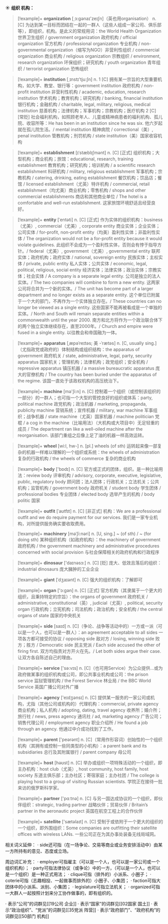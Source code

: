 ☀ <span class="category">**组织 机构：**</span>
>[!example]+ <span class="vocabulary">**organization**</span> [͵ɔ:ɡənaɪ'zeɪʃn]（英也用organisation）
> <span class="definition">n. [C] 为达到某一目标而团结在一起的一群人（这些人组成一家公司、俱乐部等），即组织，机构。是此义的常规用词：</span>the World Health Organization 世界卫生组织 / government organization 政府机构 / official organization 官方机构 / professional organization 专业机构 / non-governmental organization（缩写为NGO）非营利性组织 / commercial organization 商业机构 / religious organization 宗教组织 / environment, research organization 环保组织；研究机构 / youth organization 青年组织 / terrorist organization 恐怖组织

>[!example]+ <span class="vocabulary">**institution**</span> [͵ɪnstɪ'tju:ʃn] 
> <span class="definition">n. 1 [C] 拥有某一宗旨的大型重要机构，如大学、教堂、银行等：</span>government institution 政府机构 / non-profit institution 非营利性机构 / academic, education, research institution 学术机构；教育机构；研究机构 / banking, financial institution 银行机构；金融机构 / charitable, legal, military, religious, medical institution 慈善机构；法律机构；军事机构；宗教机构；医疗机构 <span class="definition">2 [C] [常贬] 社会福利机构，如照顾老年人、儿童或精神病患者的福利机构、孤儿院、收容所等：</span>He has been in an institution since he was six. 他六岁起就在孤儿院生活。/ mental institution 精神病院 / correctional（美）, penal institution 管教机构；刑罚机构 / state institution（美）国家收容机构
           
>[!example]+ <span class="vocabulary">**establishment**</span> [ɪˈstæblɪʃmənt]
> <span class="definition">n. [C] [正式] 组织机构；大型机构；商业机构；旅馆：</span>educational, research, training establishment 教育机构；研究机构；培训机构 / a scientific research establishment 科研机构 / military, religious establishment 军事机构；宗教机构 / catering, drinking, eating establishment 餐饮机构；饮品店；餐馆 / licensed establishment（尤英）特许机构 / commercial, retail establishment（均尤美）商业机构；零售机构 / shops and other commercial establishments 商店和其他商业单位 / The hotel is a comfortable and well-run establishment. 这家旅馆环境舒适且经营良好。
                      
>[!example]+ <span class="vocabulary">**entity**</span> [ˈentəti]
> <span class="definition">n. [C] [正式] 作为实体的组织机构：</span>business（尤美）, commercial（尤美）, corporate entity 商业实体；企业实体；公司实体 / for-profit, non-profit entity（均美）盈利性实体；非盈利性实体 / The organization would not be a for-profit entity because it would violate guidelines. 此组织不会成为一个盈利性实体，否则会有悖于指导方针。/ federal（尤美）, government（尤美）, governmental entity 联邦实体；政府机构；政府实体 / national, sovereign entity 民族实体；主权实体 / private, public entity 私人实体；公共实体 / economic, legal, political, religious, social entity 经济实体；法律实体；政治实体；宗教实体；社会实体 / A company is a separate legal entity. 公司是独立的法人实体。/ The two companies will combine to form a new entity. 这两家公司将合并为一个新的实体。/ The unit has become part of a larger department and no longer exists as a separate entity. 这个单位已附属于一个大的部门，不再作为一个实体独立存在。/ These countries can no longer be viewed as a single entity. 这些国家不能再被看成是一个单独的实体。/ North and South will remain separate entities within a commonwealth until the year 2000. 南方和北方将作为一个政治联合体下的两个独立实体继续存在，直至2000年。/ Church and empire were fused in a single entity. 以往教会和帝国融为一体。

>[!example]+ <span class="vocabulary">**apparatus**</span> [ˌæpəˈreɪtəs; 美 -ˈrætəs]
> <span class="definition">n. [C, usually sing.]（尤指政党或政府的）体制结构或组织结构：</span>the apparatus of government 政府机关 / state, administrative, legal, party, security apparatus 国家机关；管理机构；法律机构；政党组织；安全机构 / repressive apparatus 镇压机器 / a massive bureaucratic apparatus 庞大的官僚机构 / The country has been buried under the apparatus of the regime. 该国一直处于该政权机构的高压统治下。

>[!example]+ <span class="vocabulary">**machine**</span> [mə'ʃi:n] 
> <span class="definition">n. [C] 控制着一个组织（或控制该组织的一部分）的一群人；也可指一个大型的管控良好的组织或体系：</span>party, political machine 政党机构；政治机器 / marketing, propaganda, publicity machine 营销系统；宣传机器 / military, war machine 军事组织；战争机器 / state machine（尤英）国家机器 / machine politician 党棍 / a cog in the machine（比喻用法）（大机构或大项目中）无足轻重的成员 / The department ran like a well-oiled machine after the reorganisation. 该部门重组之后像上足了油的机器一样高效运转。

>[!example]+ <span class="vocabulary">**wheel**</span> [wi:l, hw-] 
> <span class="definition">n. [pl.] wheels (of sth) 运转起来像一部复杂的机器一样难以理解的一个组织或系统：</span>the wheels of administration 复杂的行政机构 / the wheels of commerce 复杂的商业机构

>[!example]+ <span class="vocabulary">**body**</span> ['bɒdɪ] 
> <span class="definition">n. [C] 官方或正式的团体，组织。是一种比喻用法：</span>review body 评审机构 / advisory, corporate, executive, legislative, public, regulatory body 顾问团；法人团体；行政机关；立法机关；公共机构；监管机构 / government body 政府机关 / student body 学生团体 / professional bodies 专业团体 / elected body 选举产生的机构 / body politic 国家
       
>[!example]+ <span class="vocabulary">**outfit**</span> [ˈaʊtfɪt]
> <span class="definition">n. [C] [非正式] 机构：</span>We are a professional outfit and we do require payment for our services. 我们是一家专业机构，对所提供服务确实要收取费用。

>[!example]+ <span class="vocabulary">**machinery**</span> [məˈʃi:nəri]
> <span class="definition">n. [U, sing.] ~ (of sth) / ~ (for doing sth) 某种组织机构（如政府机构）：</span>the machinery of government 政府机构 / the government machinery and administrative procedures concerned with social provision 与社会保障相关的政府机构和行政程序

>[!example]+ <span class="vocabulary">**dinosaur**</span> ['daɪnəsɔ:] 
> <span class="definition">n. [C] [贬] 庞大、低效且落后的组织：</span>industrial dinosaurs 庞大臃肿的工业企业
           
>[!example]+ <span class="vocabulary">**giant**</span> [ˈdʒaɪənt]
> <span class="definition">n. [C] 强大的组织机构：</span>了解即可
 
>[!example]+ <span class="vocabulary">**organ**</span> ['ɔ:ɡən] 
> <span class="definition">n. [C] [正式] 官方机构（其隶属于一个更大的组织，且秉持特定的宗旨）：</span>the organs of government 政府机关 / administrative, constitutional（英）, judicial（尤英）, political, security organ 行政机构；立宪机构；司法机构；政治机构；安全机构 / the central organs of state 国家的中央机关

>[!example]+ <span class="vocabulary">**side**</span> [saɪd] 
> <span class="definition">n. [C]（争论、战争等活动中的）一方或一派（可以是一个人，也可以是一群人）：</span>an agreement acceptable to all sides 一项各方都可接受的协议 / opposing side 敌对方 / losing, winning side 败方；胜方 / Democratic side 民主党派 / Each side accused the other of firing first. 双方均指责对方开火在先。/ Let both sides argue their case. 让双方各自陈述自己的理由。

>[!example]+ <span class="vocabulary">**service**</span> ['sə:vɪs] 
> <span class="definition">n. [C]（也可用Service）为公众提供…或为政府做某事的组织机构或公司，即公共事业机构或公司：</span>the prison service 监狱管理机构 / the Forest Service 林业局 / the BBC World Service 英国广播公司对外广播

>[!example]+ <span class="vocabulary">**agency**</span> ['eɪdӡənsɪ] 
> <span class="definition">n. [C] 提供某一服务的一家公司或机构，尤指（其他公司或机构的）代理机构：</span>commercial, private agency 商业机构；私人机构 / adopting, dating, travel agency 收养所；婚介所；旅行社 / news, press agency 通讯社 / ad, marketing agency 广告公司；销售代理公司 / employment agency 职业介绍所 / He found a job through an agency. 他通过中介成功找到了工作。

>[!example]+ <span class="vocabulary">**parent**</span> ['peərənt] 
> <span class="definition">n. [C]（常用作形容词）创始性的一个组织机构（其拥有或控制一些同类型的小机构）：</span>a parent bank and its subsidiaries 总行及其附属银行 / parent company 母公司

>[!example]+ <span class="vocabulary">**host**</span> [həʊst] 
> <span class="definition">n. [C] 举办或组织一项特殊活动的一个组织，即主办机构：</span>host club（尤英）, host community, host family, host society 东道主俱乐部；主办社区；寄宿家庭；主办社团 / The college is playing host to a group of visiting Russian scientists. 学院正在接待一批来访的俄罗斯科学家。

>[!example]+ <span class="vocabulary">**partner**</span> ['pɑːtnə] 
> <span class="definition">n. [C] 与另一国达成协议的一个组织，即伙伴组织：</span>strategic, trading partner 战略伙伴；贸易伙伴 / Britain’s partner in the aeronautic project 英国在航空工程上的合作伙伴

>[!example]+ <span class="vocabulary">**satellite**</span> ['sætəlaɪt] 
> <span class="definition">n. [C] 受制于或依附于一个更大的组织的一个组织，即外围组织：</span>Some companies are outfitting their satellite offices with wireless LANs. 一些公司正在为其办事处装备无线局域网。

相关词义延伸：
· side还可指（在一场争论、交易等商业或业务安排活动中）由某一方所持有的意见、态度或立场。

周边词汇补充：
· employer可指雇主（可以是一个人，也可以是一家公司或一个组织机构）；
· party可指法律协议（或争论）中的一方，（可以是一个人，也可以是一个组织）是一种正式用法；
· clique可指（排外的）小派系、小圈子；
· coterie可指（志趣相投、一起做事而排外的）小圈子、小集团；
· faction可指大团体中的小派系、派别、小集团；
· legislature可指立法机关；
· organized可指一大群人一起按照计划来分工协作做事的，即有组织的。

· 表示“公司”的词群见[[19公司 企业]]
· 表示“国家”的词群见[[02国家 国土]]
· 表示“政治组织”、“党派”的词群见[[35党派 阵营]]
· 表示“政府部门”、“政府机构”的词群见[[50部门 机构]]
